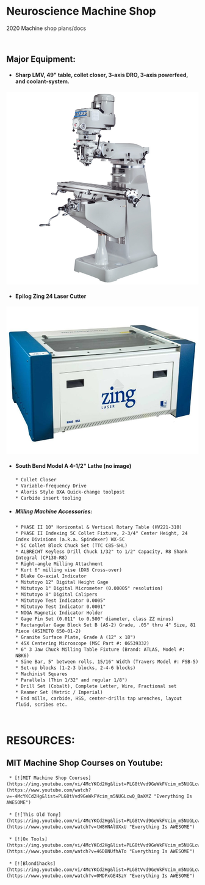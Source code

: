 # Neuroscience Machine Shop
2020 Machine shop plans/docs

&nbsp;
&nbsp;
&nbsp;

## Major Equipment:

* #### Sharp LMV, 49" table, collet closer, 3-axis DRO, 3-axis powerfeed, and coolant-system.
![alt text](https://github.com/drewhamiltonasdf/machine-shop-2020/blob/main/images/equipment-images/LMV-Series.jpg?raw=true) 

* #### Epilog Zing 24 Laser Cutter
![alt text](https://github.com/drewhamiltonasdf/machine-shop-2020/blob/main/images/equipment-images/epilog-zing-24-laser.jpg?raw=true) 

* #### South Bend Model A 4-1/2" Lathe (no image)

      * Collet Closer
      * Variable-frequency Drive
      * Aloris Style BXA Quick-change toolpost
      * Carbide insert tooling

* ##### Milling Machine Accessories:

      * PHASE II 10" Horizontal & Vertical Rotary Table (HV221-310)
      * PHASE II Indexing 5C Collet Fixture, 2-3/4" Center Height, 24 Index Divisions (a.k.a. Spindexer) WX-5C
      * 5C Collet Block Chuck Set (TTC CB5-SHL)
      * ALBRECHT Keyless Drill Chuck 1/32" to 1/2" Capacity, R8 Shank Integral (CP130-R8)
      * Right-angle Milling Attachment
      * Kurt 6" milling vise (DX6 Cross-over)
      * Blake Co-axial Indicator
      * Mitutoyo 12" Digital Height Gage
      * Mitutoyo 1" Digital Micrometer (0.00005" resolution)
      * Mitutoyo 8" Digital Calipers
      * Mitutoyo Test Indicator 0.0005"
      * Mitutoyo Test Indicator 0.0001"
      * NOGA Magnetic Indicator Holder
      * Gage Pin Set (0.011" to 0.500" diameter, class ZZ minus)
      * Rectangular Gage Block Set B (AS-2) Grade, .05" thru 4" Size, 81 Piece (ASIMETO 650-01-2)
      * Granite Surface Plate, Grade A (12" x 18")
      * 45X Centering Microscope (MSC Part #: 06539332)
      * 6" 3 Jaw Chuck Milling Table Fixture (Brand: ATLAS, Model #: NBK6)
      * Sine Bar, 5" between rolls, 15/16" Width (Travers Model #: FSB-5)
      * Set-up blocks (1-2-3 blocks, 2-4-6 blocks)
      * Machinist Squares
      * Parallels (Thin 1/32" and regular 1/8")
      * Drill Set (Cobalt), Complete Letter, Wire, Fractional set
      * Reamer Set (Metric / Imperial)
      * End mills, carbide, HSS, center-drills tap wrenches, layout fluid, scribes etc.

&nbsp;
&nbsp;
&nbsp;

# RESOURCES:

## MIT Machine Shop Courses on Youtube:
     * [![MIT Machine Shop Courses](https://img.youtube.com/vi/4McYKCd2Hg&list=PLG8tVvd9GeWkFVcim_m5NUGLcwQ_BaXMZ/0.jpg)](https://www.youtube.com/watch?v=-4McYKCd2Hg&list=PLG8tVvd9GeWkFVcim_m5NUGLcwQ_BaXMZ "Everything Is AWESOME")

     * [![This Old Tony](https://img.youtube.com/vi/4McYKCd2Hg&list=PLG8tVvd9GeWkFVcim_m5NUGLcwQ_BaXMZ/0.jpg)](https://www.youtube.com/watch?v=tW8HNAlUXxU "Everything Is AWESOME")

     * [![Ox Tools](https://img.youtube.com/vi/4McYKCd2Hg&list=PLG8tVvd9GeWkFVcim_m5NUGLcwQ_BaXMZ/0.jpg)](https://www.youtube.com/watch?v=46DBNUfhATo "Everything Is AWESOME")

     * [![Blondihacks](https://img.youtube.com/vi/4McYKCd2Hg&list=PLG8tVvd9GeWkFVcim_m5NUGLcwQ_BaXMZ/0.jpg)](https://www.youtube.com/watch?v=0MDFxGE4SzY "Everything Is AWESOME")

